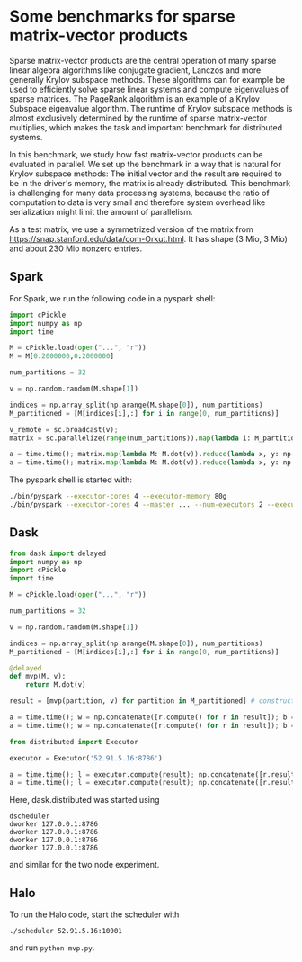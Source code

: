 # Some benchmarks for sparse matrix-vector products

Sparse matrix-vector products are the central operation of many sparse linear algebra
algorithms like conjugate gradient, Lanczos and more generally Krylov
subspace methods. These algorithms can for example be used to efficiently
solve sparse linear systems and compute eigenvalues of sparse matrices.
The PageRank algorithm is an example of a Krylov Subspace eigenvalue algorithm.
The runtime of Krylov subspace methods is almost exclusively determined by the
runtime of sparse matrix-vector multiplies, which makes the task and important
benchmark for distributed systems.

In this benchmark, we study how fast matrix-vector products can be evaluated in
parallel. We set up the benchmark in a way that is natural for Krylov subspace
methods: The initial vector and the result are required to be in the driver's
memory, the matrix is already distributed. This benchmark is challenging for
many data processing systems, because the ratio of computation to data is very
small and therefore system overhead like serialization might limit the amount
of parallelism.

As a test matrix, we use a symmetrized version of the matrix from
https://snap.stanford.edu/data/com-Orkut.html. It has shape (3 Mio, 3 Mio) and
about 230 Mio nonzero entries.

## Spark

For Spark, we run the following code in a pyspark shell:

```python
import cPickle
import numpy as np
import time

M = cPickle.load(open("...", "r"))
M = M[0:2000000,0:2000000]

num_partitions = 32

v = np.random.random(M.shape[1])

indices = np.array_split(np.arange(M.shape[0]), num_partitions)
M_partitioned = [M[indices[i],:] for i in range(0, num_partitions)]

v_remote = sc.broadcast(v);
matrix = sc.parallelize(range(num_partitions)).map(lambda i: M_partitioned[i]).cache()

a = time.time(); matrix.map(lambda M: M.dot(v)).reduce(lambda x, y: np.concatenate([x, y])); b = time.time() - a # warm up cache
a = time.time(); matrix.map(lambda M: M.dot(v)).reduce(lambda x, y: np.concatenate([x, y])); b = time.time() - a
```

The pyspark shell is started with:

```bash
./bin/pyspark --executor-cores 4 --executor-memory 80g
./bin/pyspark --executor-cores 4 --master ... --num-executors 2 --executor-memory 80g
```

## Dask

```python
from dask import delayed
import numpy as np
import cPickle
import time

M = cPickle.load(open("...", "r"))

num_partitions = 32

v = np.random.random(M.shape[1])

indices = np.array_split(np.arange(M.shape[0]), num_partitions)
M_partitioned = [M[indices[i],:] for i in range(0, num_partitions)]

@delayed
def mvp(M, v):
    return M.dot(v)

result = [mvp(partition, v) for partition in M_partitioned] # construct the task graph

a = time.time(); w = np.concatenate([r.compute() for r in result]); b = time.time() - a # single node dask (possibly cache)
a = time.time(); w = np.concatenate([r.compute() for r in result]); b = time.time() - a # single node dask

from distributed import Executor

executor = Executor('52.91.5.16:8786')

a = time.time(); l = executor.compute(result); np.concatenate([r.result() for r in l]); b = time.time() - a # dask.distributed (possibly cache)
a = time.time(); l = executor.compute(result); np.concatenate([r.result() for r in l]); b = time.time() - a # dask.distributed (possibly cache)
```

Here, dask.distributed was started using

```
dscheduler
dworker 127.0.0.1:8786
dworker 127.0.0.1:8786
dworker 127.0.0.1:8786
dworker 127.0.0.1:8786
```

and similar for the two node experiment.

## Halo

To run the Halo code, start the scheduler with

```
./scheduler 52.91.5.16:10001
```

and run `python mvp.py`.
